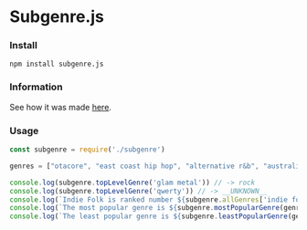 # Subgenre.js

### Install

```
npm install subgenre.js
```
### Information

See how it was made [here](https://www.reddit.com/r/dataisbeautiful/comments/gfi9sv/oc_every_music_subgenre_built_from_everynoisecom/).
### Usage

```javascript
const subgenre = require('./subgenre')

genres = ["otacore", "east coast hip hop", "alternative r&b", "australian pop",'pop']

console.log(subgenre.topLevelGenre('glam metal')) // -> rock
console.log(subgenre.topLevelGenre('qwerty')) // -> __UNKNOWN__
console.log(`Indie Folk is ranked number ${subgenre.allGenres['indie folk']}`) // ->  65
console.log(`The most popular genre is ${subgenre.mostPopularGenre(genres)}`) // -> pop
console.log(`The least popular genre is ${subgenre.leastPopularGenre(genres)}`) // -> otacore
```
